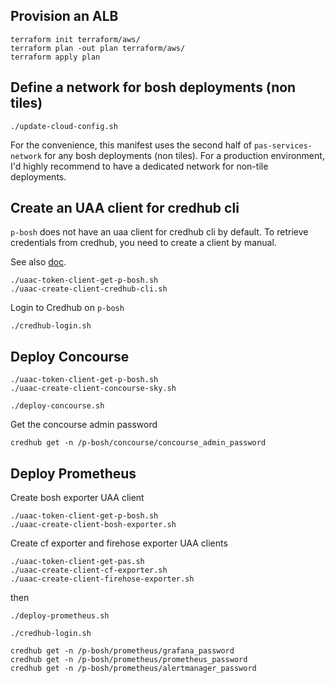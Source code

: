 ## Provision an ALB

```
terraform init terraform/aws/
terraform plan -out plan terraform/aws/
terraform apply plan
```

## Define a network for bosh deployments (non tiles)

```
./update-cloud-config.sh
```

For the convenience, this manifest uses the second half of `pas-services-network` for any bosh deployments (non tiles).
For a production environment, I'd highly recommend to have a dedicated network for non-tile deployments.

## Create an UAA client for credhub cli

`p-bosh` does not have an uaa client for credhub cli by default. 
To retrieve credentials from credhub, you need to create a client by manual.

See also [doc](https://community.pivotal.io/s/article/How-to-Access-CredHub-with-the-CredHub-CLI).

```
./uaac-token-client-get-p-bosh.sh
./uaac-create-client-credhub-cli.sh
```

Login to Credhub on `p-bosh`


```
./credhub-login.sh
```

## Deploy Concourse

```
./uaac-token-client-get-p-bosh.sh
./uaac-create-client-concourse-sky.sh
```


```
./deploy-concourse.sh
```


Get the concourse admin password


```
credhub get -n /p-bosh/concourse/concourse_admin_password
```

## Deploy Prometheus

Create bosh exporter UAA client

```
./uaac-token-client-get-p-bosh.sh
./uaac-create-client-bosh-exporter.sh
```

Create cf exporter and firehose exporter UAA clients

```
./uaac-token-client-get-pas.sh
./uaac-create-client-cf-exporter.sh
./uaac-create-client-firehose-exporter.sh
```


then 

```
./deploy-prometheus.sh
```

```
./credhub-login.sh

credhub get -n /p-bosh/prometheus/grafana_password
credhub get -n /p-bosh/prometheus/prometheus_password
credhub get -n /p-bosh/prometheus/alertmanager_password
```
